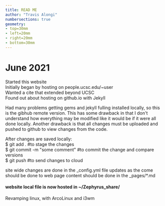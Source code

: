 ```yaml
---
title: READ ME
author: "Travis Alongi"
numbersections: true
geometry:
- top=30mm
- left=20mm
- right=20mm
- bottom=30mm
---
```


# June 2021
Started this website  
Initially began by hosting on people.ucsc.edu/~user  
Wanted a cite that extended beyond UCSC  
Found out about hosting on github.io with Jekyll  

Had many problems getting gems and jekyll fulling installed locally, so this is the gibhub remote version.
This has some drawback in that I don't understand how everything may be modified like it would be if it were all done locally.
Another drawback is that all changes must be uploaded and pushed to github to view changes from the code.

After changes are saved locally:  
$ git add . #to stage the changes  
$ git commit -m "some comment" #to commit the change and compare versions  
$ git push #to send changes to cloud  

site wide changes are done in the _config.yml file
updates as the come should be done to web page content should be done in the _pages/*.md

#### website local file is now hosted in ~/Zephyrus_share/
Revamping linux, with ArcoLinux and i3wm
